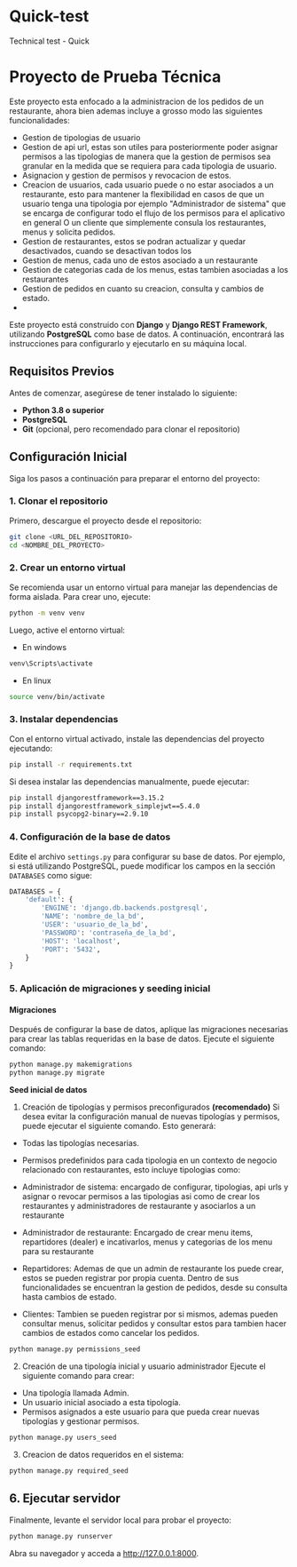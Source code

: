 # Quick-test
Technical test - Quick

# Proyecto de Prueba Técnica

Este proyecto esta enfocado a la administracion de los pedidos de un restaurante, ahora bien ademas incluye 
a grosso modo las siguientes funcionalidades:

- Gestion de tipologias de usuario
- Gestion de api url, estas son utiles para posteriormente poder asignar permisos a las tipologias de manera que la gestion de permisos sea granular en la medida que se requiera para cada tipologia de usuario.
- Asignacion y gestion de permisos y revocacion de estos.
- Creacion de usuarios, cada usuario puede o no estar asociados a un restaurante, esto para mantener la flexibilidad en casos de que un usuario tenga una tipologia por ejemplo "Administrador de sistema" que se encarga de configurar todo el flujo de los permisos para el aplicativo en general O un cliente que simplemente consula los restaurantes, menus y solicita pedidos.
- Gestion de restaurantes, estos se podran actualizar y quedar desactivados, cuando se desactivan todos los
- Gestion de menus, cada uno de estos asociado a un restaurante
- Gestion de categorias cada de los menus, estas tambien asociadas a los restaurantes 
- Gestion de pedidos en cuanto su creacion, consulta y cambios de estado.
- 

Este proyecto está construido con **Django** y **Django REST Framework**, utilizando **PostgreSQL** como base de datos. A continuación, encontrará las instrucciones para configurarlo y ejecutarlo en su máquina local.

## Requisitos Previos

Antes de comenzar, asegúrese de tener instalado lo siguiente:

- **Python 3.8 o superior**
- **PostgreSQL**
- **Git** (opcional, pero recomendado para clonar el repositorio)

## Configuración Inicial

Siga los pasos a continuación para preparar el entorno del proyecto:

### 1. Clonar el repositorio

Primero, descargue el proyecto desde el repositorio:

```bash
git clone <URL_DEL_REPOSITORIO>
cd <NOMBRE_DEL_PROYECTO>
```

### 2. Crear un entorno virtual

Se recomienda usar un entorno virtual para manejar las dependencias de forma aislada. Para crear uno, ejecute:

```bash
python -m venv venv
```

Luego, active el entorno virtual:

- En windows

```bash
venv\Scripts\activate
```

- En linux

```bash
source venv/bin/activate
```   

### 3. Instalar dependencias

Con el entorno virtual activado, instale las dependencias del proyecto ejecutando:

```bash
pip install -r requirements.txt
```
Si desea instalar las dependencias manualmente, puede ejecutar:

```bash
pip install djangorestframework==3.15.2
pip install djangorestframework_simplejwt==5.4.0
pip install psycopg2-binary==2.9.10
```
### 4. Configuración de la base de datos

Edite el archivo `settings.py` para configurar su base de datos. Por ejemplo, si está utilizando PostgreSQL, puede modificar los campos en la sección `DATABASES` como sigue:

```python
DATABASES = {
    'default': {
        'ENGINE': 'django.db.backends.postgresql',
        'NAME': 'nombre_de_la_bd',
        'USER': 'usuario_de_la_bd',
        'PASSWORD': 'contraseña_de_la_bd',
        'HOST': 'localhost',
        'PORT': '5432',       
    }
}
```

### 5. Aplicación de migraciones y seeding inicial

#### Migraciones
Después de configurar la base de datos, aplique las migraciones necesarias para crear las tablas requeridas en la base de datos. Ejecute el siguiente comando:

```bash
python manage.py makemigrations
python manage.py migrate
```
**Seed inicial de datos**
1. Creación de tipologías y permisos preconfigurados **(recomendado)**
Si desea evitar la configuración manual de nuevas tipologías y permisos, puede ejecutar el siguiente comando. Esto generará:

- Todas las tipologías necesarias.
- Permisos predefinidos para cada tipologia en un contexto de negocio relacionado con restaurantes, esto incluye tipologias como:

- Administrador de sistema: encargado de configurar, tipologias, api urls y asignar o revocar permisos a las tipologias asi como de crear los restaurantes y administradores de restaurante y asociarlos a un restaurante
- Administrador de restaurante: Encargado de crear menu items, repartidores (dealer) e incativarlos, menus y categorias de los menu para su restaurante
- Repartidores: Ademas de que un admin de restaurante los puede crear, estos se pueden registrar por propia cuenta. Dentro de sus funcionalidades se encuentran la gestion de pedidos, desde su consulta hasta cambios de estado.
- Clientes: Tambien se pueden registrar por si mismos, ademas pueden consultar menus, solicitar pedidos y consultar estos para tambien hacer cambios de estados como cancelar los pedidos. 

```bash
python manage.py permissions_seed
```

2. Creación de una tipología inicial y usuario administrador
Ejecute el siguiente comando para crear:

- Una tipología llamada Admin.
- Un usuario inicial asociado a esta tipología.
- Permisos asignados a este usuario para que pueda crear nuevas tipologías y gestionar permisos.

```bash
python manage.py users_seed
```
3. Creacion de datos requeridos en el sistema:

```bash
python manage.py required_seed
```

## 6. Ejecutar servidor

Finalmente, levante el servidor local para probar el proyecto:

```bash
python manage.py runserver
```
Abra su navegador y acceda a http://127.0.0.1:8000.
